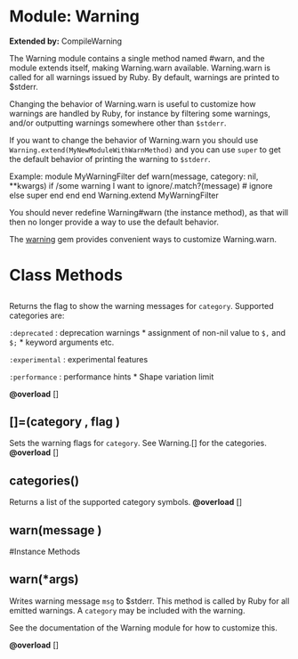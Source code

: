 # Module: Warning
  
**Extended by:** CompileWarning
    

The Warning module contains a single method named #warn, and the module
extends itself, making Warning.warn available. Warning.warn is called for all
warnings issued by Ruby. By default, warnings are printed to $stderr.

Changing the behavior of Warning.warn is useful to customize how warnings are
handled by Ruby, for instance by filtering some warnings, and/or outputting
warnings somewhere other than `$stderr`.

If you want to change the behavior of Warning.warn you should use
`Warning.extend(MyNewModuleWithWarnMethod)` and you can use `super` to get the
default behavior of printing the warning to `$stderr`.

Example:
    module MyWarningFilter
      def warn(message, category: nil, **kwargs)
        if /some warning I want to ignore/.match?(message)
          # ignore
        else
          super
        end
      end
    end
    Warning.extend MyWarningFilter

You should never redefine Warning#warn (the instance method), as that will
then no longer provide a way to use the default behavior.

The [warning](https://rubygems.org/gems/warning) gem provides convenient ways
to customize Warning.warn.


# Class Methods
## [](category ) [](#method-c-[])
Returns the flag to show the warning messages for `category`. Supported
categories are:

`:deprecated`
:   deprecation warnings
    *   assignment of non-nil value to `$,` and `$;`
    *   keyword arguments
    etc.


`:experimental`
:   experimental features


`:performance`
:   performance hints
    *   Shape variation limit

**@overload** [] 

## []=(category , flag ) [](#method-c-[]=)
Sets the warning flags for `category`. See Warning.[] for the categories.
**@overload** [] 

## categories() [](#method-c-categories)
Returns a list of the supported category symbols.
**@overload** [] 

## warn(message ) [](#method-c-warn)

#Instance Methods
## warn(*args) [](#method-i-warn)
Writes warning message `msg` to $stderr. This method is called by Ruby for all
emitted warnings. A `category` may be included with the warning.

See the documentation of the Warning module for how to customize this.

**@overload** [] 

